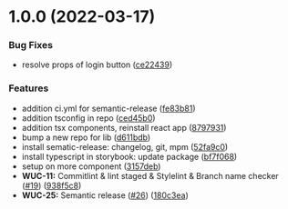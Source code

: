 # 1.0.0 (2022-03-17)


### Bug Fixes

* resolve props of login button ([ce22439](https://github.com/Digitable-team/web-ui-components/commit/ce22439b07c5edafaca92f70b3c70a7d2eda8ae7))


### Features

* addition ci.yml for semantic-release ([fe83b81](https://github.com/Digitable-team/web-ui-components/commit/fe83b8123f415df67813c1ed69191283c11dc0ea))
* addition tsconfig in repo ([ced45b0](https://github.com/Digitable-team/web-ui-components/commit/ced45b06fdc73e9639d912a273918e5a0008ad46))
* addition tsx components, reinstall react app ([8797931](https://github.com/Digitable-team/web-ui-components/commit/8797931d020cfd116bc7ed07e6973966ff35c09e))
* bump a new repo for lib ([d611bdb](https://github.com/Digitable-team/web-ui-components/commit/d611bdb0ccdc1b0933e6ec1b4a8a93ed90b40d3e))
* install sematic-release: changelog, git, mpm ([52fa9c0](https://github.com/Digitable-team/web-ui-components/commit/52fa9c0dc3ded8f107f4ab89b6520b93497d8af6))
* install typescript in storybook: update package ([bf7f068](https://github.com/Digitable-team/web-ui-components/commit/bf7f0684a2f2e59806fd4b896fd2cf0bfe4927ad))
* setup on more component ([3157deb](https://github.com/Digitable-team/web-ui-components/commit/3157deb63e4bc90b07cdf8e4e936c5b7e98ab875))
* **WUC-11:** Commitlint & lint staged & Stylelint & Branch name checker ([#19](https://github.com/Digitable-team/web-ui-components/issues/19)) ([938f5c8](https://github.com/Digitable-team/web-ui-components/commit/938f5c8dd28eb5b52ba2588706615500838f7ce4))
* **WUC-25:** Semantic release ([#26](https://github.com/Digitable-team/web-ui-components/issues/26)) ([180c3ea](https://github.com/Digitable-team/web-ui-components/commit/180c3ea4302d6f5e1107166daf1ebdee0637749d))
